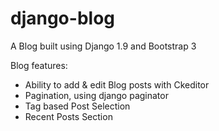 # django-blog
A Blog built using Django 1.9 and Bootstrap 3

Blog features:

- Ability to add & edit Blog posts with Ckeditor
- Pagination, using django paginator
- Tag based Post Selection 
- Recent Posts Section
